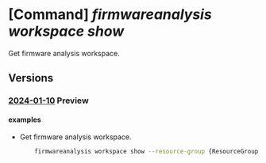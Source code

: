 # [Command] _firmwareanalysis workspace show_

Get firmware analysis workspace.

## Versions

### [2024-01-10](/Resources/mgmt-plane/L3N1YnNjcmlwdGlvbnMve30vcmVzb3VyY2Vncm91cHMve30vcHJvdmlkZXJzL21pY3Jvc29mdC5pb3RmaXJtd2FyZWRlZmVuc2Uvd29ya3NwYWNlcy97fQ==/2024-01-10.xml) **Preview**

<!-- mgmt-plane /subscriptions/{}/resourcegroups/{}/providers/microsoft.iotfirmwaredefense/workspaces/{} 2024-01-10 -->

#### examples

- Get firmware analysis workspace.
    ```bash
        firmwareanalysis workspace show --resource-group {ResourceGroupName} --workspace-name {workspaceName}
    ```
